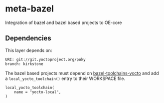 # meta-bazel

Integration of bazel and bazel based projects to OE-core

## Dependencies

This layer depends on:

    URI: git://git.yoctoproject.org/poky
    branch: kirkstone

The bazel based projects must depend on [bazel-toolchains-yocto](https://github.com/pziggo/bazel-toolchains-yocto) and add a `local_yocto_toolchain()` entry to their WORKSPACE file.

    local_yocto_toolchain(
        name = "yocto-local",
    )
